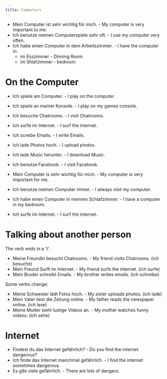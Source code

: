 ```yaml
---
title: Computers
---
```


* Mein Computer ist sehr wichtig für mich. - My computer is very important to me.
* Ich benutze meinen Computerspiele sehr oft. - I use my computer very often.
* Ich habe einen Computer in dem Arbeitszimmer. - I have the computer in:
  - im Esszimmer - Dinning Room
  - im Shlafzimmer - bedroom

# On the Computer
* Ich spiele am Computer. - I play on the computer.
* Ich spiele an meiner Konsole. - I play on my games console.
* Ich besuche Chatrooms. - I visit Chatrooms.
* Ich surfe im Internet. - I surf the internet.
* Ich screibe Emails. - I write Emails.
* Ich lade Photos hoch. - I upload photos.
* Ich lade Music herunter. - I download Music.
* Ich benutze Facebook. - I visit Facebook.

* Mein Computer is sehr wichtig für mich. - My computer is very important for me.
* Ich benutze meinen Computer immer. - I always visit my computer.
* Ich habe einen Computer in meinem Schlafzimmer. - I have a computer in my bedroom.
* Ich surfe im Internet. - I surf the internet.

# Talking about another person
The verb ends in a 't'.

* Meine Freundin besucht Chatrooms. - My friend visits Chatrooms. (ich besuche)
* Mein Freund Surft im Internet. - My friend surfs the internet. (ich surfe)
* Mein Bruder schreibt Emails. - My brother writes emails. (ich schreibe)

Some verbs change:

* Meine Schwester lädt Fotos hoch. - My sister uploads photos. (ich lade)
* Mein Vater liest die Zeitung online. - My father reads the newspaper online. (ich lese)
* Meine Mutter sieht lustige Videos an. - My mother watches funny videos. (ich sehe)

# Internet
* Findest du das Internet gefährlich? - Do you find the internet dangerous?
* Ich finde das Internet manchmal gefährlich. - I find the internet sometimes dangerous.
* Es gibt viele gefährlich. - There are lots of dangers.
